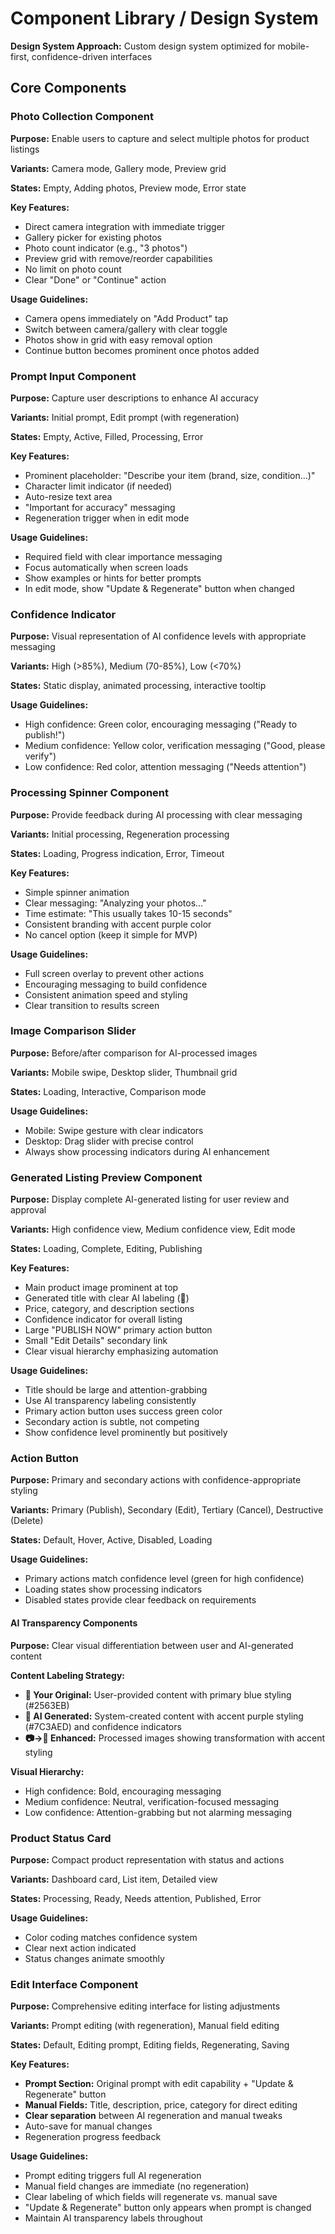 # Component Library / Design System

**Design System Approach:** Custom design system optimized for mobile-first, confidence-driven interfaces

## Core Components

### Photo Collection Component

**Purpose:** Enable users to capture and select multiple photos for product listings

**Variants:** Camera mode, Gallery mode, Preview grid

**States:** Empty, Adding photos, Preview mode, Error state

**Key Features:**
- Direct camera integration with immediate trigger
- Gallery picker for existing photos
- Photo count indicator (e.g., "3 photos")
- Preview grid with remove/reorder capabilities
- No limit on photo count
- Clear "Done" or "Continue" action

**Usage Guidelines:**
- Camera opens immediately on "Add Product" tap
- Switch between camera/gallery with clear toggle
- Photos show in grid with easy removal option
- Continue button becomes prominent once photos added

### Prompt Input Component

**Purpose:** Capture user descriptions to enhance AI accuracy

**Variants:** Initial prompt, Edit prompt (with regeneration)

**States:** Empty, Active, Filled, Processing, Error

**Key Features:**
- Prominent placeholder: "Describe your item (brand, size, condition...)"
- Character limit indicator (if needed)
- Auto-resize text area
- "Important for accuracy" messaging
- Regeneration trigger when in edit mode

**Usage Guidelines:**
- Required field with clear importance messaging
- Focus automatically when screen loads
- Show examples or hints for better prompts
- In edit mode, show "Update & Regenerate" button when changed

### Confidence Indicator

**Purpose:** Visual representation of AI confidence levels with appropriate messaging

**Variants:** High (>85%), Medium (70-85%), Low (<70%)

**States:** Static display, animated processing, interactive tooltip

**Usage Guidelines:**
- High confidence: Green color, encouraging messaging ("Ready to publish!")
- Medium confidence: Yellow color, verification messaging ("Good, please verify")
- Low confidence: Red color, attention messaging ("Needs attention")

### Processing Spinner Component

**Purpose:** Provide feedback during AI processing with clear messaging

**Variants:** Initial processing, Regeneration processing

**States:** Loading, Progress indication, Error, Timeout

**Key Features:**
- Simple spinner animation
- Clear messaging: "Analyzing your photos..."
- Time estimate: "This usually takes 10-15 seconds"
- Consistent branding with accent purple color
- No cancel option (keep it simple for MVP)

**Usage Guidelines:**
- Full screen overlay to prevent other actions
- Encouraging messaging to build confidence
- Consistent animation speed and styling
- Clear transition to results screen

### Image Comparison Slider

**Purpose:** Before/after comparison for AI-processed images

**Variants:** Mobile swipe, Desktop slider, Thumbnail grid

**States:** Loading, Interactive, Comparison mode

**Usage Guidelines:**
- Mobile: Swipe gesture with clear indicators
- Desktop: Drag slider with precise control
- Always show processing indicators during AI enhancement

### Generated Listing Preview Component

**Purpose:** Display complete AI-generated listing for user review and approval

**Variants:** High confidence view, Medium confidence view, Edit mode

**States:** Loading, Complete, Editing, Publishing

**Key Features:**
- Main product image prominent at top
- Generated title with clear AI labeling (🤖)
- Price, category, and description sections
- Confidence indicator for overall listing
- Large "PUBLISH NOW" primary action button
- Small "Edit Details" secondary link
- Clear visual hierarchy emphasizing automation

**Usage Guidelines:**
- Title should be large and attention-grabbing
- Use AI transparency labeling consistently
- Primary action button uses success green color
- Secondary action is subtle, not competing
- Show confidence level prominently but positively

### Action Button

**Purpose:** Primary and secondary actions with confidence-appropriate styling

**Variants:** Primary (Publish), Secondary (Edit), Tertiary (Cancel), Destructive (Delete)

**States:** Default, Hover, Active, Disabled, Loading

**Usage Guidelines:**
- Primary actions match confidence level (green for high confidence)
- Loading states show processing indicators
- Disabled states provide clear feedback on requirements

#### AI Transparency Components

**Purpose:** Clear visual differentiation between user and AI-generated content

**Content Labeling Strategy:**
- **📝 Your Original:** User-provided content with primary blue styling (#2563EB)
- **🤖 AI Generated:** System-created content with accent purple styling (#7C3AED) and confidence indicators
- **📷→🤖 Enhanced:** Processed images showing transformation with accent styling

**Visual Hierarchy:**
- High confidence: Bold, encouraging messaging
- Medium confidence: Neutral, verification-focused messaging
- Low confidence: Attention-grabbing but not alarming messaging

### Product Status Card

**Purpose:** Compact product representation with status and actions

**Variants:** Dashboard card, List item, Detailed view

**States:** Processing, Ready, Needs attention, Published, Error

**Usage Guidelines:**
- Color coding matches confidence system
- Clear next action indicated
- Status changes animate smoothly

### Edit Interface Component

**Purpose:** Comprehensive editing interface for listing adjustments

**Variants:** Prompt editing (with regeneration), Manual field editing

**States:** Default, Editing prompt, Editing fields, Regenerating, Saving

**Key Features:**
- **Prompt Section:** Original prompt with edit capability + "Update & Regenerate" button
- **Manual Fields:** Title, description, price, category for direct editing
- **Clear separation** between AI regeneration and manual tweaks
- Auto-save for manual changes
- Regeneration progress feedback

**Usage Guidelines:**
- Prompt editing triggers full AI regeneration
- Manual field changes are immediate (no regeneration)
- Clear labeling of which fields will regenerate vs. manual save
- "Update & Regenerate" button only appears when prompt is changed
- Maintain AI transparency labels throughout
